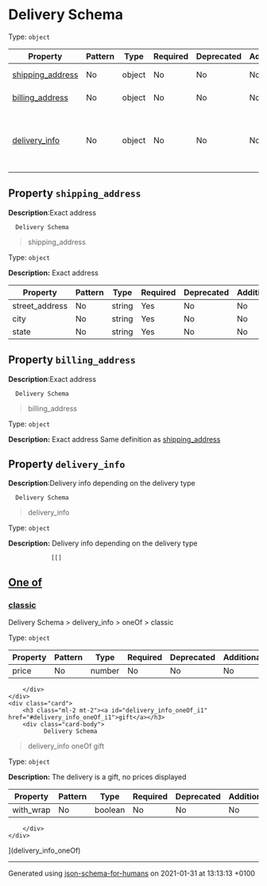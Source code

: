 # Delivery Schema

Type: `object`

| Property | Pattern | Type | Required | Deprecated | Additional | Description |
| -------- | ------- | ---- | -------- | ---------- | ---------- | ----------- |
| [shipping_address](#shipping_address)|No|object|No|No| No|Exact address|
| [billing_address](#billing_address)|No|object|No|No| No|Exact address|
| [delivery_info](#delivery_info)|No|object|No|No| No|Delivery info depending on the delivery type|

## <a name="shipping_address"></a>Property `shipping_address`

**Description**:Exact address

      Delivery Schema
 >   shipping_address

Type: `object`

**Description:** Exact address

| Property | Pattern | Type | Required | Deprecated | Additional | Description |
| -------- | ------- | ---- | -------- | ---------- | ---------- | ----------- |
|street_address|No|string|Yes|No| No||
|city|No|string|Yes|No| No||
|state|No|string|Yes|No| No||

## <a name="billing_address"></a>Property `billing_address`

**Description**:Exact address

      Delivery Schema
 >   billing_address

Type: `object`

**Description:** Exact address
        Same definition as [shipping_address](#shipping_address)

## <a name="delivery_info"></a>Property `delivery_info`

**Description**:Delivery info depending on the delivery type

      Delivery Schema
 >   delivery_info

Type: `object`

**Description:** Delivery info depending on the delivery type

                [[]
<a id="delivery_info_oneOf" href="#delivery_info_oneOf">
    <h2 class="handle ml-2 mt-2">
      <label>One of</label>
    </h2>
</a>
    <div class="card">
        <h3 class="ml-2 mt-2"><a id="delivery_info_oneOf_i0" href="#delivery_info_oneOf_i0">classic</a></h3>
        <div class="card-body">
              Delivery Schema
 >   delivery_info
 >   oneOf
 >   classic

Type: `object`

| Property | Pattern | Type | Required | Deprecated | Additional | Description |
| -------- | ------- | ---- | -------- | ---------- | ---------- | ----------- |
|price|No|number|No|No| No||

        </div>
    </div>
    <div class="card">
        <h3 class="ml-2 mt-2"><a id="delivery_info_oneOf_i1" href="#delivery_info_oneOf_i1">gift</a></h3>
        <div class="card-body">
              Delivery Schema
 >   delivery_info
 >   oneOf
 >   gift

Type: `object`

**Description:** The delivery is a gift, no prices displayed

| Property | Pattern | Type | Required | Deprecated | Additional | Description |
| -------- | ------- | ---- | -------- | ---------- | ---------- | ----------- |
|with_wrap|No|boolean|No|No| No||

        </div>
    </div>
](delivery_info_oneOf)

----------------------------------------------------------------------------------------------------------------------------
Generated using [json-schema-for-humans](https://github.com/coveooss/json-schema-for-humans) on 2021-01-31 at 13:13:13 +0100